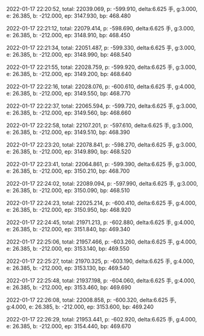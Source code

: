 2022-01-17 22:20:52, total: 22039.069, p: -599.910, delta:6.625 手, g:3.000, e: 26.385, b: -212.000, ep: 3147.930, bp: 468.480

2022-01-17 22:21:12, total: 22079.414, p: -598.690, delta:6.625 手, g:3.000, e: 26.385, b: -212.000, ep: 3148.910, bp: 468.450

2022-01-17 22:21:34, total: 22051.487, p: -599.330, delta:6.625 手, g:3.000, e: 26.385, b: -212.000, ep: 3148.990, bp: 468.540

2022-01-17 22:21:55, total: 22028.759, p: -599.920, delta:6.625 手, g:3.000, e: 26.385, b: -212.000, ep: 3149.200, bp: 468.640

2022-01-17 22:22:16, total: 22028.076, p: -600.610, delta:6.625 手, g:4.000, e: 26.385, b: -212.000, ep: 3149.550, bp: 468.770

2022-01-17 22:22:37, total: 22065.594, p: -599.720, delta:6.625 手, g:3.000, e: 26.385, b: -212.000, ep: 3149.560, bp: 468.660

2022-01-17 22:22:58, total: 22107.201, p: -597.610, delta:6.625 手, g:3.000, e: 26.385, b: -212.000, ep: 3149.510, bp: 468.390

2022-01-17 22:23:20, total: 22078.841, p: -598.270, delta:6.625 手, g:3.000, e: 26.385, b: -212.000, ep: 3149.890, bp: 468.520

2022-01-17 22:23:41, total: 22064.861, p: -599.390, delta:6.625 手, g:3.000, e: 26.385, b: -212.000, ep: 3150.210, bp: 468.700

2022-01-17 22:24:02, total: 22089.094, p: -597.990, delta:6.625 手, g:3.000, e: 26.385, b: -212.000, ep: 3150.090, bp: 468.510

2022-01-17 22:24:23, total: 22025.214, p: -600.410, delta:6.625 手, g:4.000, e: 26.385, b: -212.000, ep: 3150.950, bp: 468.920

2022-01-17 22:24:45, total: 21971.213, p: -602.880, delta:6.625 手, g:4.000, e: 26.385, b: -212.000, ep: 3151.840, bp: 469.340

2022-01-17 22:25:06, total: 21957.466, p: -603.260, delta:6.625 手, g:4.000, e: 26.385, b: -212.000, ep: 3153.140, bp: 469.550

2022-01-17 22:25:27, total: 21970.325, p: -603.190, delta:6.625 手, g:4.000, e: 26.385, b: -212.000, ep: 3153.130, bp: 469.540

2022-01-17 22:25:48, total: 21937.198, p: -604.060, delta:6.625 手, g:4.000, e: 26.385, b: -212.000, ep: 3153.460, bp: 469.690

2022-01-17 22:26:08, total: 22008.858, p: -600.320, delta:6.625 手, g:4.000, e: 26.385, b: -212.000, ep: 3153.600, bp: 469.240

2022-01-17 22:26:29, total: 21953.441, p: -602.920, delta:6.625 手, g:4.000, e: 26.385, b: -212.000, ep: 3154.440, bp: 469.670